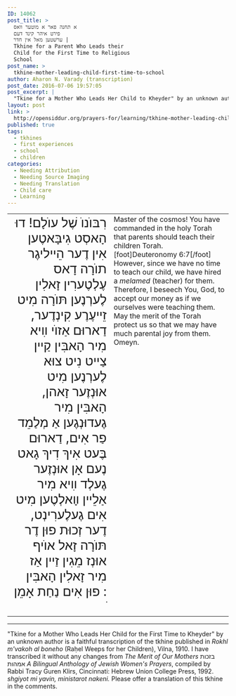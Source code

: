 ```yaml
---
ID: 14062
post_title: >
  א תחנה פאר א מוטער װאס
  פירט איהר קינד דעם
  ערשׁטען מאל אין חדר |
  Tkhine for a Parent Who Leads their
  Child for the First Time to Religious
  School
post_name: >
  tkhine-mother-leading-child-first-time-to-school
author: Aharon N. Varady (transcription)
post_date: 2016-07-06 19:57:05
post_excerpt: |
  "Tkine for a Mother Who Leads Her Child to Kheyder" by an unknown author is a faithful transcription of the tkhine published in <em>Rokhl m'vakoh al boneho</em> (Raḥel Weeps for her Children), Vilna, 1910. I have transcribed it without any changes from <em>The Merit of Our Mothers</em> בזכות אמהות <em>A Bilingual Anthology of Jewish Women's Prayers</em>, compiled by Rabbi Tracy Guren Klirs, Cincinnati: Hebrew Union College Press, 1992. <em>shgiyot mi yavin, ministarot nakeni.</em> Please offer a translation of this tkhine in the comments.
layout: post
link: >
  http://opensiddur.org/prayers-for/learning/tkhine-mother-leading-child-first-time-to-school/
published: true
tags:
  - tkhines
  - first experiences
  - school
  - children
categories:
  - Needing Attribution
  - Needing Source Imaging
  - Needing Translation
  - Child care
  - Learning
---
```

<table style="margin-left: auto;margin-right: auto;">
<tbody>
<tr><td style="vertical-align:top;" width="46%">
<div class="yiddish" style="text-align: right; font-size:1.8em;"><span lang="yi">
רִבּוֺנוֺ שֶׁל עוֺלָם! דוּ הָאסְט גִיבָּאטֶען אִין דֶער הֵײליגֶר תוֺרָה דָאס עֶלְטֶערִין זָאלִין לֶערְנֶען תּוֺרָה מִיט זֵײעֶרֶע קִינְדֶער, דַארוּם אַזוֺי װִיא מִיר הָאבִּין קַײן צַײט נִיט צוּא לֶערְנֶען מִיט אוּנְזֶער זָאהן, הָאבִּין מִיר גֶעדוּנְגֶען אַ מְלַמֵד פַר אִים, דַארוּם בֶּעט אִיךְ דִיךְ גָאט נֶעם אָן אוּנְזֶער גֶעלְד װִיא מִיר אַלֵײן װָאלְטֶען מִיט אִים גֶעלֶערִינְט, דֶער זְכוּת פוּן דֶר תּוֺרָה זָאל אוֺיף אוּנְז מֵגִין זַײן אַז מִיר זָאלִין הָאבִּין פוּן אִים נַחַת אָמֵן :
ֺ
</span></div></td>

<td style="vertical-align:top;" width="53%"><div class="english">
Master of the cosmos! You have commanded in the holy Torah that parents should teach their children Torah.[foot]Deuteronomy 6:7[/foot] However, since we have no time to teach our child, we have hired a <em>melamed</em> (teacher) for them. Therefore, I beseech You, God, to accept our money as if we ourselves were teaching them. May the merit of the Torah protect us so that we may have much parental joy from them. Omeyn.
</div></td>
</tr>
</tbody>
</tbody></table>

<hr />
"Tkine for a Mother Who Leads Her Child for the First Time to Kheyder" by an unknown author is a faithful transcription of the tkhine published in <em>Rokhl m'vakoh al boneho</em> (Raḥel Weeps for her Children), Vilna, 1910. I have transcribed it without any changes from <em>The Merit of Our Mothers</em> בזכות אמהות <em>A Bilingual Anthology of Jewish Women's Prayers</em>, compiled by Rabbi Tracy Guren Klirs, Cincinnati: Hebrew Union College Press, 1992. <em>shgiyot mi yavin, ministarot nakeni.</em> Please offer a translation of this tkhine in the comments.